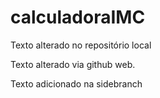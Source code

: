 # calculadoraIMC

Texto alterado no repositório local

Texto alterado via github web.

Texto adicionado na sidebranch
